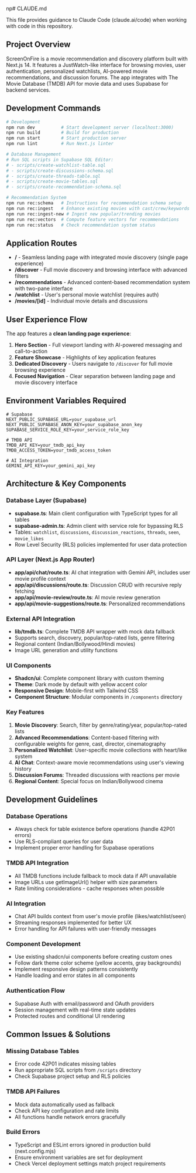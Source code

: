 np# CLAUDE.md

This file provides guidance to Claude Code (claude.ai/code) when working with code in this repository.

## Project Overview

ScreenOnFire is a movie recommendation and discovery platform built with Next.js 14. It features a JustWatch-like interface for browsing movies, user authentication, personalized watchlists, AI-powered movie recommendations, and discussion forums. The app integrates with The Movie Database (TMDB) API for movie data and uses Supabase for backend services.

## Development Commands

```bash
# Development
npm run dev          # Start development server (localhost:3000)
npm run build        # Build for production
npm run start        # Start production server
npm run lint         # Run Next.js linter

# Database Management  
# Run SQL scripts in Supabase SQL Editor:
# - scripts/create-watchlist-table.sql
# - scripts/create-discussions-schema.sql
# - scripts/create-threads-table.sql
# - scripts/create-movie-tables.sql
# - scripts/create-recommendation-schema.sql

# Recommendation System
npm run rec:schema   # Instructions for recommendation schema setup
npm run rec:ingest   # Enhance existing movies with cast/crew/keywords
npm run rec:ingest-new # Ingest new popular/trending movies  
npm run rec:vectors  # Compute feature vectors for recommendations
npm run rec:status   # Check recommendation system status
```

## Application Routes

- **/** - Seamless landing page with integrated movie discovery (single page experience)
- **/discover** - Full movie discovery and browsing interface with advanced filters
- **/recommendations** - Advanced content-based recommendation system with two-pane interface
- **/watchlist** - User's personal movie watchlist (requires auth)
- **/movies/[id]** - Individual movie details and discussions

## User Experience Flow

The app features a **clean landing page experience**:
1. **Hero Section** - Full viewport landing with AI-powered messaging and call-to-action
2. **Feature Showcase** - Highlights of key application features
3. **Dedicated Discovery** - Users navigate to `/discover` for full movie browsing experience
4. **Focused Navigation** - Clear separation between landing page and movie discovery interface

## Environment Variables Required

```env
# Supabase
NEXT_PUBLIC_SUPABASE_URL=your_supabase_url
NEXT_PUBLIC_SUPABASE_ANON_KEY=your_supabase_anon_key
SUPABASE_SERVICE_ROLE_KEY=your_service_role_key

# TMDB API
TMDB_API_KEY=your_tmdb_api_key
TMDB_ACCESS_TOKEN=your_tmdb_access_token

# AI Integration
GEMINI_API_KEY=your_gemini_api_key
```

## Architecture & Key Components

### Database Layer (Supabase)
- **supabase.ts**: Main client configuration with TypeScript types for all tables
- **supabase-admin.ts**: Admin client with service role for bypassing RLS
- Tables: `watchlist`, `discussions`, `discussion_reactions`, `threads`, `seen`, `movie_likes`
- Row Level Security (RLS) policies implemented for user data protection

### API Layer (Next.js App Router)
- **app/api/chat/route.ts**: AI chat integration with Gemini API, includes user movie profile context
- **app/api/discussions/route.ts**: Discussion CRUD with recursive reply fetching  
- **app/api/movie-review/route.ts**: AI movie review generation
- **app/api/movie-suggestions/route.ts**: Personalized recommendations

### External API Integration
- **lib/tmdb.ts**: Complete TMDB API wrapper with mock data fallback
- Supports search, discovery, popular/top-rated lists, genre filtering
- Regional content (Indian/Bollywood/Hindi movies)
- Image URL generation and utility functions

### UI Components
- **Shadcn/ui**: Complete component library with custom theming
- **Theme**: Dark mode by default with yellow accent color
- **Responsive Design**: Mobile-first with Tailwind CSS
- **Component Structure**: Modular components in `/components` directory

### Key Features
1. **Movie Discovery**: Search, filter by genre/rating/year, popular/top-rated lists
2. **Advanced Recommendations**: Content-based filtering with configurable weights for genre, cast, director, cinematography
3. **Personalized Watchlist**: User-specific movie collections with heart/like system
4. **AI Chat**: Context-aware movie recommendations using user's viewing history
5. **Discussion Forums**: Threaded discussions with reactions per movie
6. **Regional Content**: Special focus on Indian/Bollywood cinema

## Development Guidelines

### Database Operations
- Always check for table existence before operations (handle 42P01 errors)
- Use RLS-compliant queries for user data
- Implement proper error handling for Supabase operations

### TMDB API Integration  
- All TMDB functions include fallback to mock data if API unavailable
- Image URLs use getImageUrl() helper with size parameters
- Rate limiting considerations - cache responses when possible

### AI Integration
- Chat API builds context from user's movie profile (likes/watchlist/seen)
- Streaming responses implemented for better UX
- Error handling for API failures with user-friendly messages

### Component Development
- Use existing shadcn/ui components before creating custom ones
- Follow dark theme color scheme (yellow accents, gray backgrounds)
- Implement responsive design patterns consistently
- Handle loading and error states in all components

### Authentication Flow
- Supabase Auth with email/password and OAuth providers
- Session management with real-time state updates
- Protected routes and conditional UI rendering

## Common Issues & Solutions

### Missing Database Tables
- Error code 42P01 indicates missing tables
- Run appropriate SQL scripts from `/scripts` directory
- Check Supabase project setup and RLS policies

### TMDB API Failures
- Mock data automatically used as fallback
- Check API key configuration and rate limits
- All functions handle network errors gracefully

### Build Errors
- TypeScript and ESLint errors ignored in production build (next.config.mjs)
- Ensure environment variables are set for deployment
- Check Vercel deployment settings match project requirements